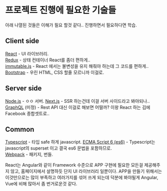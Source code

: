 프로젝트 진행에 필요한 기술들
===============

아래 나열된 것들은 이해가 필요 할것 같다.. 진행하면서 필요하다면 학습.

## Client side
[React](https://reactjs.org/) - UI 라이브러리.  
[Redux](https://redux.js.org/) - 상태 컨테이너 React를 좀더 편하게..  
[immutable.js](https://immutable-js.github.io/immutable-js/) - React 에서는 불변성을 유지 해줘야 하는데 그 코드를 편하게..  
[Bootstrap](https://getbootstrap.com/) - 우린 HTML, CSS 할줄 모르니까 이걸로.  

## Server side
[Node.js](https://nodejs.org/ko/) - ㅇㅇ 서버. 
[Next.js](https://nextjs.org/) - SSR 하는건데 이걸 서버 사이드라고 봐야되나..  
[GraphQL](https://graphql.org/) (미정) - Rest API 대신 이걸로 해보면 어떨까? 이왕 React 하는 김에 Facebook 종합셋트로..  

## Common
[Typescript](https://www.typescriptlang.org/) - 타입 safe 하게 javascript. 
[ECMA Script 6 (es6)](https://www.ecma-international.org/ecma-262/6.0/) - Typescript는 javascript의 superset 이고 결국 es6 문법을 포함하므로.  
[Webpack](https://webpack.js.org/) - 패키지, 번들. 



React는 Angular와 같이 Framework 수준으로 APP 구현에 필요한 모든걸 제공해주지 않고, 홈페이지에서 설명하듯 단지 UI 라이브러리 일뿐이다. APP을 만들기 위해서는 이것만으로는 많이 부족하고 여러가지를 섞어 쓰게 되는데 덕분에 봐야될게 Angular, Vue에 비해 많아서 좀 번거로운것 같다.

